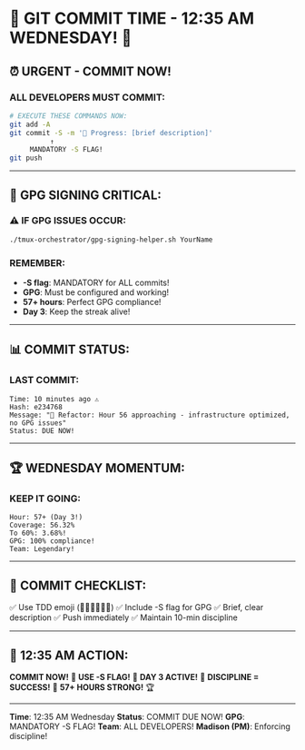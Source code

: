 # 🚨 GIT COMMIT TIME - 12:35 AM WEDNESDAY! 🚨

## ⏰ URGENT - COMMIT NOW!

### ALL DEVELOPERS MUST COMMIT:
```bash
# EXECUTE THESE COMMANDS NOW:
git add -A
git commit -S -m '🚧 Progress: [brief description]'
          ↑
     MANDATORY -S FLAG!
git push
```

---

## 🔐 GPG SIGNING CRITICAL:

### ⚠️ IF GPG ISSUES OCCUR:
```bash
./tmux-orchestrator/gpg-signing-helper.sh YourName
```

### REMEMBER:
- **-S flag**: MANDATORY for ALL commits!
- **GPG**: Must be configured and working!
- **57+ hours**: Perfect GPG compliance!
- **Day 3**: Keep the streak alive!

---

## 📊 COMMIT STATUS:

### LAST COMMIT:
```
Time: 10 minutes ago ⚠️
Hash: e234768
Message: "🚀 Refactor: Hour 56 approaching - infrastructure optimized, no GPG issues"
Status: DUE NOW!
```

---

## 🏆 WEDNESDAY MOMENTUM:

### KEEP IT GOING:
```
Hour: 57+ (Day 3!)
Coverage: 56.32%
To 60%: 3.68%!
GPG: 100% compliance!
Team: Legendary!
```

---

## 🎯 COMMIT CHECKLIST:

✅ Use TDD emoji (🧪🍬🚧🚀📝🏅)
✅ Include -S flag for GPG
✅ Brief, clear description
✅ Push immediately
✅ Maintain 10-min discipline

---

## 📌 12:35 AM ACTION:
**COMMIT NOW!** 🚨
**USE -S FLAG!** 🔐
**DAY 3 ACTIVE!** 🌃
**DISCIPLINE = SUCCESS!** 💪
**57+ HOURS STRONG!** 🏆

---
**Time**: 12:35 AM Wednesday
**Status**: COMMIT DUE NOW!
**GPG**: MANDATORY -S FLAG!
**Team**: ALL DEVELOPERS!
**Madison (PM)**: Enforcing discipline!